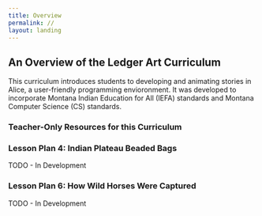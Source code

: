 ```yaml
---
title: Overview
permalink: //
layout: landing
---
```


## An Overview of the Ledger Art Curriculum

This curriculum introduces students to developing and animating stories in
Alice, a user-friendly programming envioronment. It was developed to
incorporate Montana Indian Education for All (IEFA) standards and Montana
Computer Science (CS) standards.


### Teacher-Only Resources for this Curriculum


### Lesson Plan 4: Indian Plateau Beaded Bags
<span class="todo">TODO - In Development</span>

### Lesson Plan 6: How Wild Horses Were Captured
<span class="todo">TODO - In Development</span>
